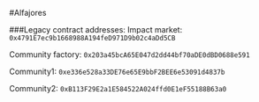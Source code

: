 #Alfajores

###Legacy contract addresses:
Impact market: `0x4791E7ec9b1668988A194feD971D9b02c4aDd5CB`

Community factory: `0x203a45bcA65E047d2dd44bf70aDE0dBD0688e591`

Community1: `0xe336e528a33DE76e65E9bbF2BEE6e53091d4837b`

Community2: `0xB113F29E2a1E584522A024ffd0E1eF55188B63a0`


